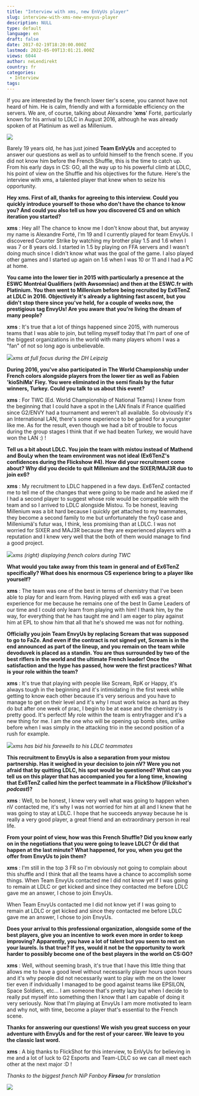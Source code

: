 ```yaml
---
title: "Interview with xms, new EnVyUs player"
slug: interview-with-xms-new-envyus-player
description: NULL
type: default
language: en
draft: false
date: 2017-02-19T18:20:00.000Z
lastmod: 2022-05-09T13:01:21.000Z
views: 6044
author: neLendirekt
country: fr
categories:
 - Interview
tags:
---
```

If you are interested by the french lower tier's scene, you cannot have not heard of him. He is calm, friendly and with a formidable efficiency on the servers. We are, of course, talking about Alexandre '**xms**' Forté, particularly known for his arrival to LDLC in August 2016, although he was already spoken of at Platinium as well as Millenium.

![](/storage/images/58a9cf287bb4b_14757747292157jpeg.jpeg)

Barely 19 years old, he has just joined **Team EnVyUs** and accepted to answer our questions as well as to unfold himself to the french scene. If you did not know him before the French Shuffle, this is the time to catch up. From his early days in CS: GO, all the way up to his powerful climb at LDLC, his point of view on the Shuffle and his objectives for the future. Here's the interview with xms, a talented player that knew when to seize his opportunity.

**Hey xms. First of all, thanks for agreeing to this interview. Could you quickly introduce yourself to those who don't have the chance to know you? And could you also tell us how you discovered CS and on which iteration you started?**

**xms** : Hey all! The chance to know me I don't know about that, but anyway my name is Alexandre Forté, I'm 19 and I currently played for team EnvyUs. I discovered Counter Strike by watching my brother play 1.5 and 1.6 when I was 7 or 8 years old. I started in 1.5 by playing on FFA servers and I wasn't doing much since I didn't know what was the goal of the game. I also played other games and I started up again on 1.6 when I was 10 or 11 and I had a PC at home.

**You came into the lower tier in 2015 with particularly a presence at the ESWC Montréal Qualifiers (with Awsomniac) and then at the ESWC.fr with Platinium. You then went to Millenium before being recruited by Ex6TenZ at LDLC in 2016\. Objectively it's already a lightning fast ascent, but you didn't stop there since you've held, for a couple of weeks now, the prestigious tag EnvyUs! Are you aware that you're living the dream of many people?**

**xms** : It's true that a lot of things happened since 2015, with numerous teams that I was able to join, but telling myself today that I'm part of one of the biggest organizations in the world with many players whom I was a "fan" of not so long ago is unbelievable.

![](/storage/images/58a9d4f3027c1_31476734593-3c702e11c3-zjpg.jpg)_xms at full focus during the DH Leipzig_

**During 2016, you've also participated in The World Championship under French colors alongside players from the lower tier as well as Fabien 'kioShiMa' Fiey. You were eliminated in the semi finals by the futur winners, Turkey. Could you talk to us about this event?**

**xms** : For TWC (Ed. World Championship of National Teams) I knew from the beginning that I could have a spot in the LAN finals if France qualified since G2/ENVY had a tournament and weren't all available. So obviously it's an International LAN, there's some experience to be gained for a youngster like me. As for the result, even though we had a bit of trouble to focus during the group stages I think that if we had beaten Turkey, we would have won the LAN :) !  

**Tell us a bit about LDLC. You join the team with mistou instead of Mathend and BouLy when the team environment was not ideal (Ex6TenZ's confidences during the Flickshow #4). How did your recruitment come about? Why did you decide to quit Millenium and the SIXER/MAJ3R duo to join ex6?**

**xms** : My recruitment to LDLC happened in a few days. Ex6TenZ contacted me to tell me of the changes that were going to be made and he asked me if I had a second player to suggest whose role would be compatible with the team and so I arrived to LDLC alongside Mistou. To be honest, leaving Millenium was a bit hard because I quickly get attached to my teammates, they become a second family to me but unfortunately the fxy0 case and Milleniumä's futur was, I think, less promising than at LDLC. I was not worried for SIXER and MAJ3R because they are experienced players with a reputation and I knew very well that the both of them would manage to find a good project.

_![](/storage/images/58a9cf52d92b214760012532034jpeg.jpeg)xms (right) displaying french colors during TWC_

**What would you take away from this team in general and of Ex6TenZ specifically? What does his enormous CS experience bring to a player like yourself?**

**xms** : The team was one of the best in terms of chemistry that I've been able to play for and learn from. Having played with ex6 was a great experience for me because he remains one of the best In Game Leaders of our time and I could only learn from playing with him! I thank him, by the way, for everything that he has taught me and I am eager to play against him at EPL to show him that all that he's showed me was not for nothing.

**Officially you join Team EnvyUs by replacing Scream that was supposed to go to FaZe. And even if the contract is not signed yet, Scream is in the end announced as part of the lineup, and you remain on the team while devoduvek is placed as a standin. You are thus surrounded by two of the best riflers in the world and the ultimate French leader! Once the satisfaction and the hype has passed, how were the first practices? What is your role within the team?**

**xms** : It's true that playing with people like Scream, RpK or Happy, it's always tough in the beginning and it's intimidating in the first week while getting to know each other because it's very serious and you have to manage to get on their level and it's why I must work twice as hard as they do but after one week of prac, I begin to be at ease and the chemistry is pretty good. It's perfect! My role within the team is entryfragger and it's a new thing for me. I am the one who will be opening up bomb sites, unlike before when I was simply in the attacking trio in the second position of a rush for example.

![](/storage/images/589c8dbbe15b4_xms-ldlcjpeg.jpeg)_xms has bid his farewells to his LDLC teammates_

**This recruitment to EnvyUs is also a separation from your mistou partnership. Has it weighed in your decision to join nV? Were you not afraid that by quitting LDLC, his spot would be questioned? What can you tell us on this player that has accompanied you for a long time, knowing that Ex6TenZ called him the perfect teammate in a FlickShow (_Flickshot's podcast_)?**

**xms** : Well, to be honest, I knew very well what was going to happen when nV contacted me, it's why I was not worried for him at all and I knew that he was going to stay at LDLC. I hope that he succeeds anyway because he is really a very good player, a great friend and an extraordinary person in real life.

**From your point of view, how was this French Shuffle? Did you know early on in the negotiations that you were going to leave LDLC? Or did that happen at the last minute? What happened, for you, when you got the offer from EnvyUs to join them?**

**xms** : I'm still in the top 3 FR so I'm obviously not going to complain about this shuffle and I think that all the teams have a chance to accomplish some things. When Team EnvyUs contacted me I did not know yet if I was going to remain at LDLC or get kicked and since they contacted me before LDLC gave me an answer, I chose to join EnvyUs.

When Team EnvyUs contacted me I did not know yet if I was going to remain at LDLC or get kicked and since they contacted me before LDLC gave me an answer, I chose to join EnvyUs. 

**Does your arrival to this professional organization, alongside some of the best players, give you an incentive to work even more in order to keep improving? Apparently, you have a lot of talent but you seem to rest on your laurels. Is that true? If yes, would it not be the opportunity to work harder to possibly become one of the best players in the world on CS:GO?**

**xms** : Well, without seeming brash, it's true that I have this little thing that allows me to have a good level without necessarily player hours upon hours and it's why people did not necessarily want to play with me on the lower tier even if indvidually I managed to be good against teams like EPSILON, Space Soldiers, etc... I am someone that's pretty lazy but when I decide to really put myself into something then I know that I am capable of doing it very seriously. Now that I'm playing at EnvyUs I am more motivated to learn and why not, with time, become a player that's essential to the French scene.

**Thanks for answering our questions! We wish you great success on your adventure with EnvyUs and for the rest of your career. We leave to you the classic last word.**

**xms** : A big thanks to FlickShot for this interview, to EnVyUs for believing in me and a lot of luck to G2 Esports and Team-LDLC so we can all meet each other at the next major :D !

_Thanks to the biggest french NiP Fanboy **Firsou** for translation_

_**![](/storage/images/581289c2e0948fswhite.png)**_
